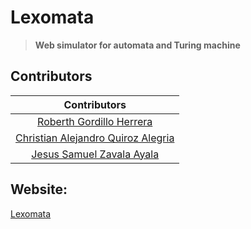 # Lexomata
> **Web simulator for automata and Turing machine**
>>

## Contributors
|                                     Contributors                                |
| :-----------------------------------------------------------------------------: |
| [Roberth Gordillo Herrera](https://github.com/RoberthGo)                        |
| [Christian Alejandro Quiroz Alegria](https://github.com/AlexQuirozAlegria)      |
| [Jesus Samuel Zavala Ayala](https://github.com/JSzavala)                        |

## Website:
[Lexomata](https://roberthgo.github.io/Lexomata/)
